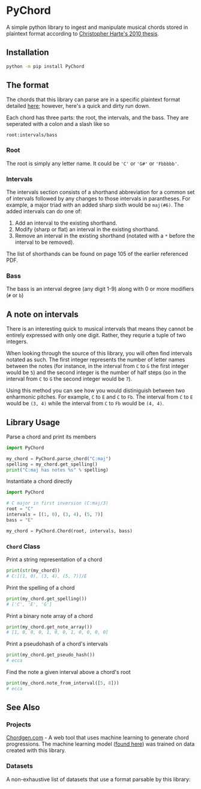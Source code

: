 # PyChord

A simple python library to ingest and manipulate musical chords stored in plaintext format according to [Christopher Harte's 2010 thesis](https://qmro.qmul.ac.uk/xmlui/bitstream/handle/123456789/534/HARTETowardsAutomatic2010.pdf?sequence=1).

## Installation

```bash
python -m pip install PyChord
```

## The format

The chords that this library can parse are in a specific plaintext format detailed [here](https://qmro.qmul.ac.uk/xmlui/bitstream/handle/123456789/534/HARTETowardsAutomatic2010.pdf?sequence=1); however, here's a quick and dirty run down.

Each chord has three parts: the root, the intervals, and the bass. They are seperated with a colon and a slash like so

```
root:intervals/bass
```

### Root

The root is simply any letter name. It could be `'C'` or `'G#'` or `'Fbbbbb'`.

### Intervals

The intervals section consists of a shorthand abbreviation for a common set of intervals followed by any changes to those intervals in parantheses. For example, a major triad with an added sharp sixth would be `maj(#6)`. The added intervals can do one of:
1. Add an interval to the existing shorthand.
2. Modify (sharp or flat) an interval in the existing shorthand.
3. Remove an interval in the existing shorthand (notated with a `*` before the interval to be removed).

The list of shorthands can be found on page 105 of the earlier referenced PDF.

### Bass

The bass is an interval degree (any digit 1-9) along with 0 or more modifiers (`#` or `b`)

## A note on intervals

There is an interesting quick to musical intervals that means they cannot be entirely expressed with only one digit. Rather, they requrie a tuple of two integers.

When looking through the source of this library, you will often find intervals notated as such. The first integer represents the number of letter names between the notes (for instance, in the interval from `C` to `G` the first integer would be `5`) and the second integer is the number of half steps (so in the interval from `C` to `G` the second integer would be `7`).

Using this method you can see how you would distiniguish between two enharmonic pitches. For example, `C` to `E` and `C` to `Fb`. The interval from `C` to `E` would be `(3, 4)` while the interval from `C` to `Fb` would be `(4, 4)`.

## Library Usage

Parse a chord and print its members

```python
import PyChord

my_chord = PyChord.parse_chord("C:maj")
spelling = my_chord.get_spelling()
print("C:maj has notes %s" % spelling)
```

Instantiate a chord directly

```python
import PyChord

# C major in first inversion (C:maj/3)
root = "C"
intervals = [(1, 0), (3, 4), (5, 7)]
bass = "E"

my_chord = PyChord.Chord(root, intervals, bass)
```

### `Chord` Class

Print a string representation of a chord
```python
print(str(my_chord))
# C:[(1, 0), (3, 4), (5, 7)]/E
```

Print the spelling of a chord
```python
print(my_chord.get_spelling())
# ['C', 'E', 'G']
```

Print a binary note array of a chord
```python
print(my_chord.get_note_array())
# [1, 0, 0, 0, 1, 0, 0, 1, 0, 0, 0, 0]
```

Print a pseudohash of a chord's intervals
```python
print(my_chord.get_pseudo_hash())
# ecca
```

Find the note a given interval above a chord's root
```python
print(my_chord.note_from_interval([5, 8]))
# ecca
```

## See Also
### Projects
[Chordgen.com](paulbiberstein.me/chordgen) - A web tool that uses machine learning to generate chord progressions. The machine learning model ([found here](https://github.com/P-bibs/PyChordGen)) was trained on data created with this library.
### Datasets
A non-exhaustive list of datasets that use a format parsable by this library:
